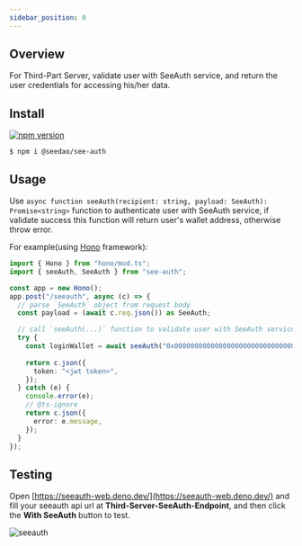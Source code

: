 ```yaml
---
sidebar_position: 0
---
```


## Overview

For Third-Part Server, validate user with SeeAuth service, and return the user credentials for accessing his/her data.

## Install

[![npm version](https://badge.fury.io/js/@seedao%2Fsee-auth.svg)](https://badge.fury.io/js/@seedao%2Fsee-auth)

```shell
$ npm i @seedao/see-auth
```

## Usage

Use `async function seeAuth(recipient: string, payload: SeeAuth): Promise<string>` function to authenticate user with SeeAuth service, if validate success this function will return user's wallet address, otherwise throw error.

For example(using [Hono](https://hono.dev/) framework):

```typescript
import { Hono } from "hono/mod.ts";
import { seeAuth, SeeAuth } from "see-auth";

const app = new Hono();
app.post("/seeauth", async (c) => {
  // parse `SeeAuth` object from request body
  const payload = (await c.req.json()) as SeeAuth;

  // call `seeAuth(...)` function to validate user with SeeAuth service
  try {
    const loginWallet = await seeAuth("0x0000000000000000000000000000000000000000", payload);
    
    return c.json({
      token: "<jwt token>",
    });
  } catch (e) {
    console.error(e);
    // @ts-ignore
    return c.json({
      error: e.message,
    });
  }
});
```

## Testing

Open [https://seeauth-web.deno.dev/](https://seeauth-web.deno.dev/) and fill your seeauth api url at **Third-Server-SeeAuth-Endpoint**, and then click the **With SeeAuth** button to test.

![seeauth](https://docs.seedao.tech/img/seeauth.png)
